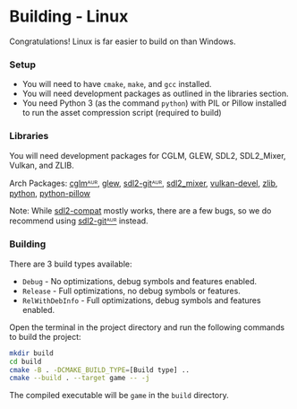 # Building - Linux
Congratulations! Linux is far easier to build on than Windows.

### Setup
- You will need to have `cmake`, `make`, and `gcc` installed.
- You will need development packages as outlined in the libraries section.
- You need Python 3 (as the command `python`) with PIL or Pillow installed to run the asset compression script (required to build)

### Libraries

You will need development packages for CGLM, GLEW, SDL2, SDL2_Mixer, Vulkan, and ZLIB.

Arch Packages:
[cglmᴬᵁᴿ](https://aur.archlinux.org/packages/cglm),
[glew](https://archlinux.org/packages/extra/x86_64/glew/),
[sdl2-gitᴬᵁᴿ](https://aur.archlinux.org/packages/sdl2-git),
[sdl2_mixer](https://archlinux.org/packages/extra/x86_64/sdl2_mixer/),
[vulkan-devel](https://archlinux.org/groups/x86_64/vulkan-devel/),
[zlib](https://archlinux.org/packages/core/x86_64/zlib/),
[python](https://archlinux.org/packages/core/x86_64/python/),
[python-pillow](https://archlinux.org/packages/extra/x86_64/python-pillow/)

Note: While [sdl2-compat](https://archlinux.org/packages/extra/x86_64/sdl2-compat/) mostly works, there are a few bugs, so we do recommend using [sdl2-gitᴬᵁᴿ](https://aur.archlinux.org/packages/sdl2-git) instead.

### Building
There are 3 build types available:
- `Debug` - No optimizations, debug symbols and features enabled.
- `Release` - Full optimizations, no debug symbols or features.
- `RelWithDebInfo` - Full optimizations, debug symbols and features enabled.

Open the terminal in the project directory and run the following commands to build the project:
```sh
mkdir build
cd build
cmake -B . -DCMAKE_BUILD_TYPE=[Build type] ..
cmake --build . --target game -- -j
```
The compiled executable will be `game` in the `build` directory.
